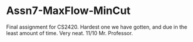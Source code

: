# Assn7-MaxFlow-MinCut

Final assignment for CS2420. Hardest one we have gotten, and due in the least amount of time. Very neat. 11/10 Mr. Professor.
